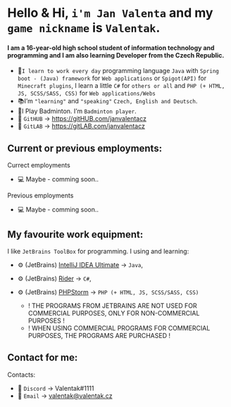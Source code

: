 # Hello & Hi, `i'm Jan Valenta` and my `game nickname` is `Valentak`.
#### I am a 16-year-old high school student of information technology and programming and I am also learning Developer from the Czech Republic.
- 🔧`I learn to work every day` programming language `Java` with `Spring boot - (Java) framework` for `Web applications` or `Spigot(API)` for `Minecraft plugins`, I learn a little `C#` for `others or all` and `PHP (+ HTML, JS, SCSS/SASS, CSS)` for `Web applications/Webs` 
- 📚I’m `"learning"` and `"speaking"` `Czech, English and Deutsch`.
- 🏸I Play Badminton. I’m `Badminton player`. 
- 📑 `GitHUB` -> https://gitHUB.com/janvalentacz
- 📑 `GitLAB` -> https://gitLAB.com/janvalentacz

## Current or previous employments:
Currect employments
- 💻 Maybe - comming soon..

Previous employments
- 💻 Maybe - comming soon..


##  My favourite work equipment:
I like `JetBrains ToolBox` for programming. I using and learning:
- ⚙ (JetBrains) [IntelliJ IDEA Ultimate](https://www.jetbrains.com/idea/) -> `Java`,
- ⚙ (JetBrains) [Rider](https://www.jetbrains.com/rider/) -> `C#`,
- ⚙ (JetBrains) [PHPStorm](https://www.jetbrains.com/phpstorm/) -> `PHP (+ HTML, JS, SCSS/SASS, CSS)`

   - ! THE PROGRAMS FROM JETBRAINS ARE NOT USED FOR COMMERCIAL PURPOSES, ONLY FOR NON-COMMERCIAL PURPOSES ! 
   - ! WHEN USING COMMERCIAL PROGRAMS FOR COMMERCIAL PURPOSES, THE PROGRAMS ARE PURCHASED !

## Contact for me:
Contacts:
- 💬 `Discord` -> Valentak#1111
- 💬 `Email` -> valentak@valentak.cz


